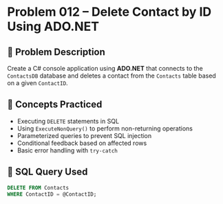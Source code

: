 # Problem 012 – Delete Contact by ID Using ADO.NET

## 🧠 Problem Description

Create a C# console application using **ADO.NET** that connects to the `ContactsDB` database and deletes a contact from the `Contacts` table based on a given `ContactID`.

## 🔗 Concepts Practiced

- Executing `DELETE` statements in SQL
- Using `ExecuteNonQuery()` to perform non-returning operations
- Parameterized queries to prevent SQL injection
- Conditional feedback based on affected rows
- Basic error handling with `try-catch`

## 🧾 SQL Query Used

```sql
DELETE FROM Contacts
WHERE ContactID = @ContactID;
